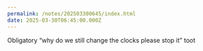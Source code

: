 ```yaml
---
permalink: /notes/202503300645/index.html
date: 2025-03-30T06:45:00.000Z
---
```


Obligatory “why do we still change the clocks please stop it” toot
